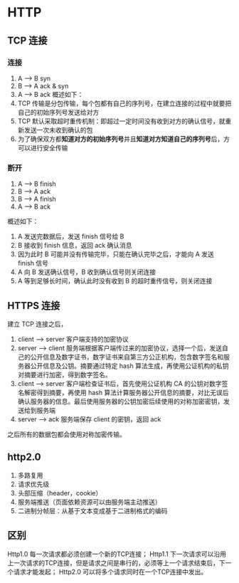 # HTTP

## TCP 连接

### 连接

1. A --> B syn
2. B --> A ack & syn
3. A --> B ack
   概述如下：
4. TCP 传输是分包传输，每个包都有自己的序列号，在建立连接的过程中就要把自己的初始序列号发送给对方
5. TCP 默认采取超时重传机制：即超过一定时间没有收到对方的确认信号，就重新发送一次未收到确认的包
6. 为了确保双方都**知道对方的初始序列号**并且**知道对方知道自己的序列号**后，方可以进行安全传输

### 断开

1. A --> B finish
2. B --> A ack
3. B --> A finish
4. A --> B ack

概述如下：

1. A 发送完数据后，发送 finish 信号给 B
2. B 接收到 finish 信息，返回 ack 确认消息
3. 因为此时 B 可能并没有传输完毕，只能在确认完毕之后，才能向 A 发送 finish 信号
4. A 向 B 发送确认信号，B 收到确认信号则关闭连接
5. A 等到足够长时间，确认此时没有收到 B 的超时重传信号，则关闭连接

## HTTPS 连接

建立 TCP 连接之后，

1. client --> server 客户端支持的加密协议
2. server --> client 服务端根据客户端传过来的加密协议，选择一个后，发送自己的公开信息及数字证书，数字证书来自第三方公正机构，包含数字签名和服务器公开信息及公钥。摘要通过特定 hash 算法生成，再使用公证机构的私钥对摘要进行加密，得到数字签名。
3. client --> server 客户端检查证书后，首先使用公证机构 CA 的公钥对数字签名解密得到摘要，再使用 hash 算法计算服务器公开信息的摘要，对比无误后确认服务器的信息。最后使用服务器的公钥加密后续使用的对称加密密钥，发送给到服务端
4. server --> ack 服务端保存 client 的密钥，返回 ack

之后所有的数据包都会使用对称加密传输。

## http2.0

1. 多路复用
2. 请求优先级
3. 头部压缩（header，cookie）
4. 服务端推送（页面依赖资源可以由服务端主动推送）
5. 二进制分帧层：从基于文本变成基于二进制格式的编码

## 区别
Http1.0 每一次请求都必须创建一个新的TCP连接；
Http1.1 下一次请求可以沿用上一次请求的TCP连接，但是请求之间是串行的，必须等上一个请求结束后，下一个请求才能发起；
Http2.0 可以将多个请求同时在一个TCP连接中发出。